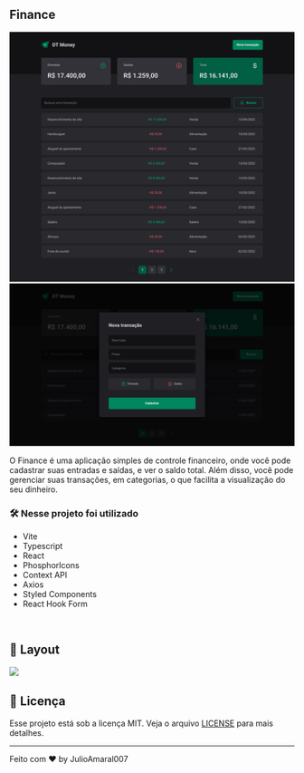 ## Finance

<div align="center">
  <img title="Home" src="public/home.png" />
  <img title="History" src="public/new-transaction.png" />
</div>

O Finance é uma aplicação simples de controle financeiro, onde você pode cadastrar suas entradas e saídas, e ver o saldo total.
Além disso, você pode gerenciar suas transações, em categorias, o que facilita a visualização do seu dinheiro.

### 🛠️ Nesse projeto foi utilizado

- Vite
- Typescript
- React
- PhosphorIcons
- Context API
- Axios
- Styled Components
- React Hook Form

<br />

## 🚧 Layout

<a href="https://www.figma.com/file/maQgnCAQtEQHApDcheADeR/DT-Money-(Community)?node-id=0%3A1&t=xEp1CScaeiZb65QN-0" target="_blank">
<img src="https://user-images.githubusercontent.com/71772559/178192253-4fe4757c-de57-4878-a38c-a483c25670b1.png" />
</a>

## :memo: Licença

Esse projeto está sob a licença MIT. Veja o arquivo [LICENSE](.github/LICENSE) para mais detalhes.

---

Feito com ♥ by JulioAmaral007

&nbsp;
